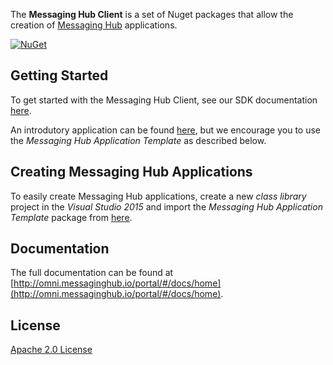 
The **Messaging Hub Client** is a set of Nuget packages that allow the creation of [Messaging Hub](https://messaginghub.io/) applications.

<a href="https://www.nuget.org/packages/Takenet.MessagingHub.Client.Template/" rel="NuGet">![NuGet](https://img.shields.io/nuget/v/Takenet.MessagingHub.Client.Template.svg)</a>

## Getting Started

To get started with the Messaging Hub Client, see our SDK documentation [here](http://omni.messaginghub.io/portal/#/docs/home).

An introdutory application can be found [here](https://github.com/takenet/messaginghub-client-csharp/tree/master/src/Samples/GettingStarted), but we encourage you to use the *Messaging Hub Application Template* as described below.

## Creating Messaging Hub Applications

To easily create Messaging Hub applications, create a new *class library* project in the *Visual Studio 2015* and import the *Messaging Hub Application Template* package from [here](https://www.nuget.org/packages/Takenet.MessagingHub.Client.Template).

## Documentation

The full documentation can be found at [http://omni.messaginghub.io/portal/#/docs/home](http://omni.messaginghub.io/portal/#/docs/home).

## License

[Apache 2.0 License](https://github.com/takenet/messaginghub-client-csharp/blob/master/LICENSE)
